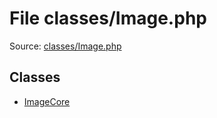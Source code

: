 File classes/Image.php
=========

Source: [classes/Image.php](https://github.com/PrestaShop/PrestaShop/blob/1.6.0.9/classes/Image.php)


Classes
-------

* [ImageCore](class.ImageCore.md)

